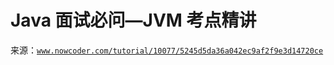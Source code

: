 # Java 面试必问—JVM 考点精讲

来源：[`www.nowcoder.com/tutorial/10077/5245d5da36a042ec9af2f9e3d14720ce`](https://www.nowcoder.com/tutorial/10077/5245d5da36a042ec9af2f9e3d14720ce)